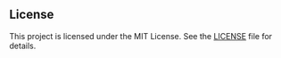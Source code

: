 ## License
This project is licensed under the MIT License. See the [LICENSE](./LICENSE) file for details.

